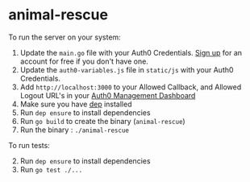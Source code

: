 # animal-rescue

To run the server on your system:

1. Update the `main.go` file with your Auth0 Credentials. [Sign up](https://auth0.com) for an account for free if you don't have one.
2. Update the `auth0-variables.js` file in `static/js` with your Auth0 Credentials.
3. Add `http://localhost:3000` to your Allowed Callback, and Allowed Logout URL's in your [Auth0 Management Dashboard](https://manage.auth0.com)
4. Make sure you have [dep](https://github.com/golang/dep) installed
5. Run `dep ensure` to install dependencies 
6. Run `go build` to create the binary (`animal-rescue`)
7. Run the binary : `./animal-rescue`

To run tests:

2. Run `dep ensure` to install dependencies
2. Run `go test ./...`
